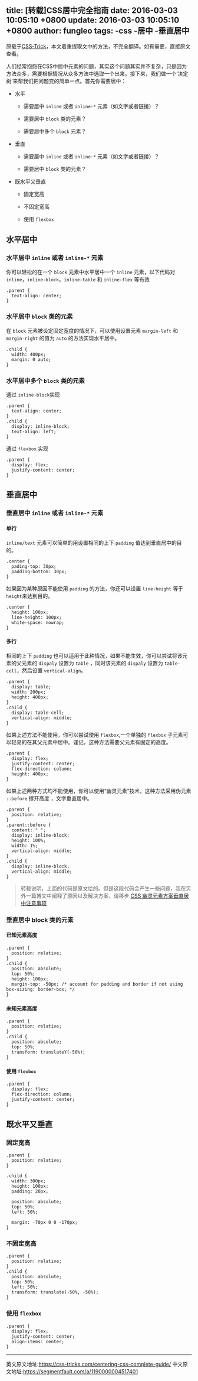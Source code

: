 title: [转载]CSS居中完全指南
date: 2016-03-03 10:05:10 +0800
update: 2016-03-03 10:05:10 +0800
author: fungleo
tags:
    -css
    -居中
    -垂直居中
---

原载于[CSS-Trick](https://css-tricks.com/centering-css-complete-guide/)，本文着重提取文中的方法，不完全翻译。如有需要，直接原文查看。

人们经常抱怨在CSS中居中元素的问题，其实这个问题其实并不复杂，只是因为方法众多，需要根据情况从众多方法中选取一个出来。接下来，我们做一个‘决定树’来帮我们把问题变的简单一点。首先你需要居中：

*   水平

    *   需要居中 `inline` 或者 `inline-*` 元素（如文字或者链接）？

    *   需要居中 `block` 类的元素？

    *   需要居中多个 `block` 元素？

*   垂直

    *   需要居中 `inline` 或者 `inline-*` 元素（如文字或者链接）？

    *   需要居中 `block` 类的元素？

*   既水平又垂直

    *   固定宽高

    *   不固定宽高

    *   使用 `flexbox`

## 水平居中

### 水平居中 `inline` 或者 `inline-*` 元素

你可以轻松的在一个 `block` 元素中水平居中一个 `inline` 元素，以下代码对 `inline`，`inline-block`，`inline-table` 和 `inline-flex` 等有效

```language
.parent {
  text-align: center;
}
```

### 水平居中 `block` 类的元素

在 `block` 元素被设定固定宽度的情况下，可以使用设置元素 `margin-left` 和 `margin-right` 的值为 `auto` 的方法实现水平居中。

```language
.child {
  width: 400px;
  margin: 0 auto;
}
```

### 水平居中多个 `block` 类的元素

通过 `inline-block`实现

```language
.parent {
  text-align: center;
}
.child {
  display: inline-block;
  text-align: left;
}
```

通过 `flexbox` 实现

```language
.parent {
  display: flex;
  justify-content: center;
}
```

## 垂直居中

### 垂直居中 `inline` 或者 `inline-*` 元素

#### 单行

`inline/text` 元素可以简单的用设置相同的上下 `padding` 值达到垂直居中的目的。

```language
.center {
  pading-top: 30px;
  padding-bottom: 30px;
}
```

如果因为某种原因不能使用 `padding` 的方法，你还可以设置 `line-height` 等于 `height`来达到目的。

```language
.center {
  height: 100px;
  line-height: 100px;
  white-space: nowrap;
}
```

#### 多行

相同的上下 `padding` 也可以适用于此种情况，如果不能生效，你可以尝试将该元素的父元素的 `dispaly` 设置为 `table` ，同时该元素的 `dispaly` 设置为 `table-cell`，然后设置 `vertical-align`。

```language
.parent {
  display: table;
  width: 200px;
  height: 400px;
}
.child {
  display: table-cell;
  vertical-align: middle;
}
```

如果上述方法不能使用，你可以尝试使用 `flexbox`,一个单独的 `flexbox` 子元素可以轻易的在其父元素中居中。谨记，这种方法需要父元素有固定的高度。

```language
.parent {
  display: flex;
  justify-content: center;
  flex-direction: column;
  height: 400px;
}
```

如果上述两种方式均不能使用，你可以使用“幽灵元素”技术，这种方法采用伪元素 `::before` 撑开高度 ，文字垂直居中。

```language
.parent {
  position: relative;
}
.parent::before {
  content: " ";
  display: inline-block;
  height: 100%;
  width: 1%;
  vertical-align: middle;
}
.child {
  display: inline-block;
  vertical-align: middle;
}
```

> 转载说明，上面的代码是原文给的。但是这段代码会产生一些问题，我在另外一篇博文中阐释了原因以及解决方案，请移步 [CSS 幽灵元素方案垂直居中注意事项](http://blog.csdn.net/FungLeo/article/details/77344476)

### 垂直居中 block 类的元素

#### 已知元素高度

```language
.parent {
  position: relative;
}
.child {
  position: absolute;
  top: 50%;
  height: 100px;
  margin-top: -50px; /* account for padding and border if not using box-sizing: border-box; */
}
```

#### 未知元素高度

```language
.parent {
  position: relative;
}
.child {
  position: absolute;
  top: 50%;
  transform: translateY(-50%);
}
```

#### 使用 `flexbox`

```language
.parent {
  display: flex;
  flex-direction: column;
  justify-content: center;
}
```
## 既水平又垂直

### 固定宽高

```language
.parent {
  position: relative;
}

.child {
  width: 300px;
  height: 100px;
  padding: 20px;

  position: absolute;
  top: 50%;
  left: 50%;

  margin: -70px 0 0 -170px;
}
```

### 不固定宽高
```language
.parent {
  position: relative;
}
.child {
  position: absolute;
  top: 50%;
  left: 50%;
  transform: translate(-50%, -50%);
}
```

### 使用 `flexbox`
```language
.parent {
  display: flex;
  justify-content: center;
  align-items: center;
}
```

- - -

英文原文地址:https://css-tricks.com/centering-css-complete-guide/
中文原文地址:https://segmentfault.com/a/1190000004517401